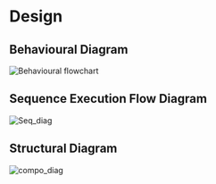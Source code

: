 
# Design

## Behavioural Diagram
 ![Behavioural flowchart](https://user-images.githubusercontent.com/81865735/161370208-8fb13b13-f841-44d4-8dff-11e3ff978fdd.jpg)


## Sequence Execution Flow Diagram
![Seq_diag](https://user-images.githubusercontent.com/81865735/161370224-ae1a073e-0f31-4c81-a118-ae00c76160f1.jpg)


## Structural Diagram
![compo_diag](https://user-images.githubusercontent.com/81865735/161371164-f528c239-22d9-4591-9404-6b037bf7733d.jpg)






